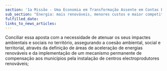 ```yaml
---
section: '1a Missão - Uma Economia em Transformação Assente em Contas Equilibradas'
sub_section: "Energia: mais renováveis, menores custos e maior competitividade"
fulfilled_date:
links_to_news_articles:
---
```


Conciliar essa aposta com a necessidade de atenuar os seus impactes ambientais e sociais no território, assegurando a coesão ambiental, social e territorial, através da definição de áreas de aceleração de energias renováveis e da implementação de um mecanismo permanente de compensação aos municípios pela instalação de centros electroprodutores renováveis;